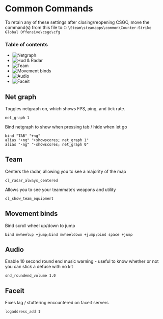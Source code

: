 # Common Commands
To retain any of these settings after closing/reopening CSGO, move the command(s) from this file to `C:\Steam\steamapps\common\Counter-Strike Global Offensive\csgo\cfg`
### Table of contents
- ![Netgraph](#netgraph)
- ![Hud & Radar](#hud)
- ![Team](#Team)
- ![Movement binds](#movement)
- ![Audio](#audio)
- ![Faceit](#faceit)

<a name="netgraph"></a>

## Net graph
Toggles netgraph on, which shows FPS, ping, and tick rate. 
```
net_graph 1
```
Bind netgraph to show when pressing tab / hide when let go
```
bind "TAB" "+ng"
alias "+ng" "+showscores; net_graph 1"
alias "-ng" "-showscores; net_graph 0"
```
<a name="hud"></a>

## Team
Centers the radar, allowing you to see a majority of the map
```
cl_radar_always_centered
```
Allows you to see your teammate’s weapons and utility
```
cl_show_team_equipment
```

<a name="movement"></a>

## Movement binds
Bind scroll wheel up/down to jump
```
bind mwheelup +jump;bind mwheeldown +jump;bind space +jump
```
<a name="audio"></a>

## Audio
Enable 10 second round end music warning - useful to know whether or not you can stick a defuse with no kit
```
snd_roundend_volume 1.0
```
<a name="faceit"></a>

## Faceit
Fixes lag / stuttering encountered on faceit servers
```
logaddress_add 1
```

